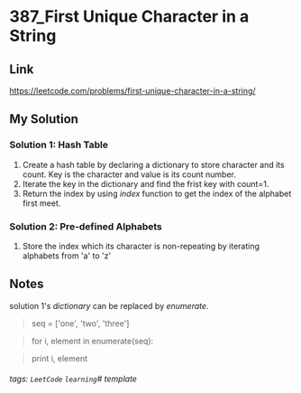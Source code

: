 # 387_First Unique Character in a String

## Link
https://leetcode.com/problems/first-unique-character-in-a-string/

## My Solution
### Solution 1: Hash Table
1. Create a hash table by declaring a dictionary to store character and its count. Key is the character and value is its count number.
2. Iterate the key in the dictionary and find the frist key with count=1.
3. Return the index by using *index* function to get the index of the alphabet first meet.

### Solution 2: Pre-defined Alphabets
1. Store the index which its character is non-repeating by iterating alphabets from 'a' to 'z'

## Notes
solution 1's *dictionary* can be replaced by *enumerate*.
> seq = ['one', 'two', 'three']

> for i, element in enumerate(seq):

> 	print i, element

###### tags: `LeetCode` `learning`# template